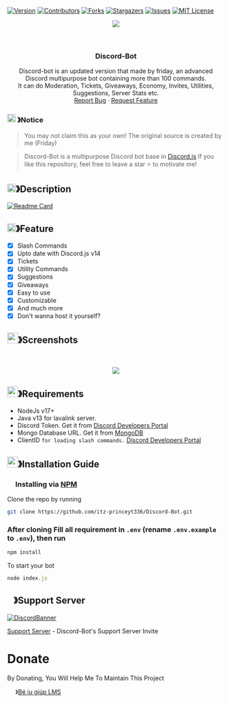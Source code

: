 
[![Version][version-shield]](version-url)
[![Contributors][contributors-shield]][contributors-url]
[![Forks][forks-shield]][forks-url]
[![Stargazers][stars-shield]][stars-url]
[![Issues][issues-shield]][issues-url]
[![MIT License][license-shield]][license-url]
<center><img src="https://capsule-render.vercel.app/api?type=waving&color=gradient&height=200&section=header&text=Discord-Bot&fontSize=80&fontAlignY=35&animation=twinkling&fontColor=gradient" /></center>
<br />
<!-- PROJECT LOGO -->
<br />
<p align="center">
  <a href="https://github.com/itz-princeyt336/Discord-Bot">
  </a>

  <h3 align="center">Discord-Bot</h3>

  <p align="center">
    Discord-bot is an updated version that made by friday, an advanced Discord multipurpose bot containing more than 100 commands.<br> It can do Moderation, Tickets, Giveaways, Economy, Invites, Utilities, Suggestions, Server Stats etc.
    <br />
    <a href="https://github.com/itz-princeyt336/discord-bot/issues">Report Bug</a>
    ·
    <a href="https://github.com/itz-princeyt336/discord-bot/issues">Request Feature</a>
  </p>
</p>

<!-- NOTICE -->

### <img src="https://cdn.discordapp.com/emojis/1055803759831294013.png" width="20px" height="20px"> 》Notice 
> You may not claim this as your own! The original source is created by me (Friday)

> Discord-Bot is a multipurpose Discord bot base in [Discord.js](https://github.com/Discordjs/discordjs)
If you like this repository, feel free to leave a star ⭐ to motivate me!

<!-- ABOUT THE PROJECT -->

## <img src="https://cdn.discordapp.com/emojis/859424401186095114.png" width="20px" height="20px">》Description 
[![Readme Card](https://github-readme-stats.vercel.app/api/pin/?username=itz-princeyt336&repo=Discord-bot&theme=tokyonight)](https://github.com/itz-princeyt336/Discord-bot)
## <img src="https://cdn.discordapp.com/emojis/852881450667081728.gif" width="20px" height="20px">》Feature
- [x] Slash Commands 
- [x] Upto date with Discord.js v14
- [x] Tickets
- [x] Utility Commands
- [x] Suggestions 
- [x] Giveaways 
- [x] Easy to use
- [x] Customizable
- [x] And much more
- [x] Don't wanna host it yourself?
## <img src="https://cdn.discordapp.com/emojis/1028680849195020308.png" width="25px" height="25px">》Screenshots
<br />
<p align="center">
  <a href="https://github.com/itz-princeyt336/discord-bot">
    <img src="https://cdn.discordapp.com/attachments/1195025793957494814/1294935547814481960/image.png?ex=670ecc75&is=670d7af5&hm=7b50c739248df299782f1904bbad2056c1ef849df53b54b690e0492b865ee7b8&">
  </a>
</p>

## <img src="https://cdn.discordapp.com/emojis/1009754836314628146.gif" width="25px" height="25px">》Requirements
- NodeJs v17+
- Java v13 for lavalink server.
- Discord Token. Get it from [Discord Developers Portal](https://discord.com/developers/applications)
- Mongo Database URL. Get it from [MongoDB](https://cloud.mongodb.com/v2/635277bf9f5c7b5620db28a4#clusters)
- ClientID `for loading slash commands.` [Discord Developers Portal](https://discord.com/developers/applications)

## <img src="https://cdn.discordapp.com/emojis/814216203466965052.png" width="25px" height="25px">》Installation Guide

### <img src="https://cdn.discordapp.com/emojis/1028680849195020308.png" width="15px" height="15px"> Installing via [NPM](https://www.npmjs.com/)
Clone the repo by running
```bash
git clone https://github.com/itz-princeyt336/Discord-Bot.git
```
### After cloning Fill all requirement in `.env` **(rename `.env.example` to `.env`)**, then run

```bash
npm install
```
To start your bot 

```js
node index.js
```

## <img src="https://cdn.discordapp.com/emojis/1036083490292244493.png" width="15px" height="15px">》Support Server
[![DiscordBanner](https://invidget.switchblade.xyz/zPjH55uCYt)](https://discord.gg/zPjH55uCYt)

[Support Server](https://discord.gg/zPjH55uCYt) - Discord-Bot's Support Server Invite

# Donate

 By Donating, You Will Help Me To Maintain This Project 

<img src="blob:https://www.facebook.com/29c8e958-da97-42de-8241-d52bce7e0acf" width="15px" height="15px"> 》[Bé iu giúp LMS](https://github.com/sponsors/itz-princeyt336)

[version-shield]: https://img.shields.io/github/package-json/v/itz-princeyt336/Discord-Bot?style=for-the-badge
[version-url]: https://github.com/brblacky/WaveMusic
[contributors-shield]: https://img.shields.io/github/contributors/itz-princeyt336/Discord-Bot.svg?style=for-the-badge
[contributors-url]: https://github.com/itz-princeyt336/Discord-Bot/graphs/contributors
[forks-shield]: https://img.shields.io/github/forks/itz-princeyt336/Discord-Bot.svg?style=for-the-badge
[forks-url]: https://github.com/itz-princeyt336/Discord-Bot/network/members
[stars-shield]: https://img.shields.io/github/stars/itz-princeyt336/Discord-Bot.svg?style=for-the-badge
[stars-url]: https://github.com/itz-princeyt336/Discord-Bot/stargazers
[issues-shield]: https://img.shields.io/github/issues/itz-princeyt336/Discord-Bot.svg?style=for-the-badge
[issues-url]: https://github.com/itz-princeyt336/Discord-Bot/issues
[license-shield]: https://img.shields.io/github/license/itz-princeyt336/Discord-Bot.svg?style=for-the-badge
[license-url]: https://github.com/itz-princeyt336/Discord-Bot/blob/master/LICENSE
